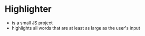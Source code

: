# Highlighter
* is a small JS project 
* highlights all words that are at least as large as the user's input
